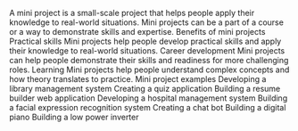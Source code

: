 A mini project is a small-scale project that helps people apply their knowledge to real-world situations. Mini projects can be a part of a course or a way to demonstrate skills and expertise. 
Benefits of mini projects 
Practical skills
Mini projects help people develop practical skills and apply their knowledge to real-world situations.
Career development
Mini projects can help people demonstrate their skills and readiness for more challenging roles.
Learning
Mini projects help people understand complex concepts and how theory translates to practice.
Mini project examples 
Developing a library management system
Creating a quiz application
Building a resume builder web application
Developing a hospital management system
Building a facial expression recognition system
Creating a chat bot
Building a digital piano
Building a low power inverter
